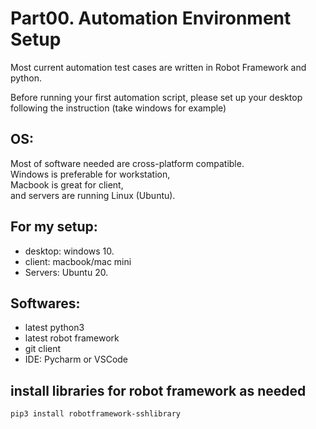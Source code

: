 # Part00. Automation Environment Setup

Most current automation test cases are written in Robot Framework and python.

Before running your first automation script, please set up your desktop following the instruction (take windows for example)

## OS:
Most of software needed are cross-platform compatible.   
Windows is preferable for workstation,   
Macbook is great for client,   
and servers are running Linux (Ubuntu).  

## For my setup:
- desktop: windows 10. 
- client: macbook/mac mini
- Servers: Ubuntu 20. 

## Softwares:  
- latest python3
- latest robot framework 
- git client
- IDE: Pycharm or VSCode

## install libraries for robot framework as needed

```
pip3 install robotframework-sshlibrary
```

